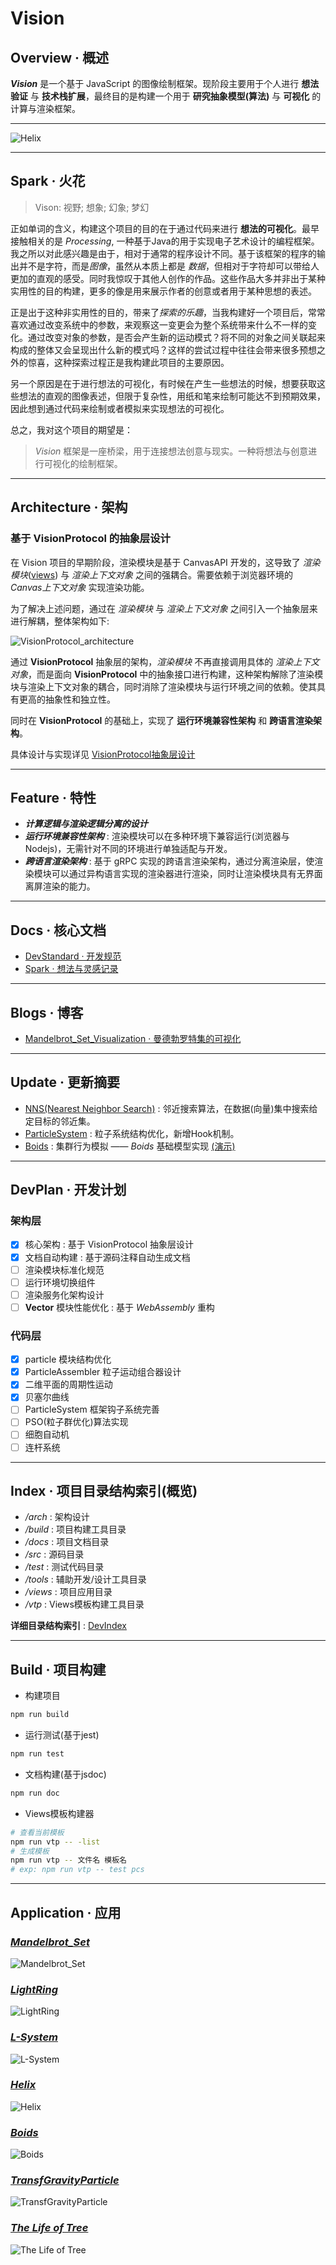 # Vision

## Overview · 概述
***Vision*** 是一个基于 JavaScript 的图像绘制框架。现阶段主要用于个人进行 **想法验证** 与 **技术栈扩展**，最终目的是构建一个用于 **研究抽象模型(算法)** 与 **可视化** 的计算与渲染框架。

--------------------------------------------------
![Helix](./img/disp/Helix.png)

--------------------------------------------------
## Spark · 火花
> Vison: 视野; 想象; 幻象; 梦幻

正如单词的含义，构建这个项目的目的在于通过代码来进行 **想法的可视化**。最早接触相关的是 *Processing*, 一种基于Java的用于实现电子艺术设计的编程框架。我之所以对此感兴趣是由于，相对于通常的程序设计不同。基于该框架的程序的输出并不是字符，而是*图像*，虽然从本质上都是 *数据*，但相对于字符却可以带给人更加的直观的感受。同时我惊叹于其他人创作的作品。这些作品大多并非出于某种实用性的目的构建，更多的像是用来展示作者的创意或者用于某种思想的表述。

正是出于这种非实用性的目的，带来了*探索的乐趣*，当我构建好一个项目后，常常喜欢通过改变系统中的参数，来观察这一变更会为整个系统带来什么不一样的变化。通过改变对象的参数，是否会产生新的运动模式？将不同的对象之间关联起来构成的整体又会呈现出什么新的模式吗？这样的尝试过程中往往会带来很多预想之外的惊喜，这种探索过程正是我构建此项目的主要原因。

另一个原因是在于进行想法的可视化，有时候在产生一些想法的时候，想要获取这些想法的直观的图像表述，但限于复杂性，用纸和笔来绘制可能达不到预期效果，因此想到通过代码来绘制或者模拟来实现想法的可视化。

总之，我对这个项目的期望是：

> *Vision* 框架是一座桥梁，用于连接想法创意与现实。一种将想法与创意进行可视化的绘制框架。

--------------------------------------------------
## Architecture · 架构
### 基于 **VisionProtocol** 的抽象层设计
在 Vision 项目的早期阶段，渲染模块是基于 CanvasAPI 开发的，这导致了 *渲染模块*([views](./views/)) 与 *渲染上下文对象* 之间的强耦合。需要依赖于浏览器环境的 *Canvas上下文对象* 实现渲染功能。  

为了解决上述问题，通过在 *渲染模块* 与 *渲染上下文对象* 之间引入一个抽象层来进行解耦，整体架构如下:

![VisionProtocol_architecture](./img/tech/VisionProtocol_architecture.png)

通过 **VisionProtocol** 抽象层的架构，*渲染模块* 不再直接调用具体的 *渲染上下文对象*，而是面向 **VisionProtocol** 中的抽象接口进行构建，这种架构解除了渲染模块与渲染上下文对象的耦合，同时消除了渲染模块与运行环境之间的依赖。使其具有更高的抽象性和独立性。

同时在 **VisionProtocol** 的基础上，实现了 **运行环境兼容性架构** 和 **跨语言渲染架构**。

具体设计与实现详见 [VisionProtocol抽象层设计](./arch/VisionProtocol/VisionProtocol.md)

--------------------------------------------------
## Feature · 特性
* ***计算逻辑与渲染逻辑分离的设计***
* ***运行环境兼容性架构*** : 渲染模块可以在多种环境下兼容运行(浏览器与Nodejs)，无需针对不同的环境进行单独适配与开发。
* ***跨语言渲染架构*** : 基于 gRPC 实现的跨语言渲染架构，通过分离渲染层，使渲染模块可以通过异构语言实现的渲染器进行渲染，同时让渲染模块具有无界面离屏渲染的能力。

--------------------------------------------------
## Docs · 核心文档 
* [DevStandard · 开发规范](./docs/DevStandard.md)
* [Spark · 想法与灵感记录](./Spark.md)

--------------------------------------------------
## Blogs · 博客
* [Mandelbrot_Set_Visualization · 曼德勃罗特集的可视化](./docs/blogs/Mandelbrot_Set_Visualization.md)

--------------------------------------------------
## Update · 更新摘要
* [NNS(Nearest Neighbor Search)](./src/algo/NNS.js) : 邻近搜索算法，在数据(向量)集中搜索给定目标的邻近集。
* [ParticleSystem](./src/particle/particle.js) : 粒子系统结构优化，新增Hook机制。
* [Boids](./src/algo/Boids.js) : 集群行为模拟 —— *Boids* 基础模型实现 [(演示)](./views/Research/Boids/boids.html)

--------------------------------------------------
## DevPlan · 开发计划

### 架构层
- [x] 核心架构 : 基于 VisionProtocol 抽象层设计
- [x] 文档自动构建 : 基于源码注释自动生成文档
- [ ] 渲染模块标准化规范
- [ ] 运行环境切换组件
- [ ] 渲染服务化架构设计
- [ ] **Vector** 模块性能优化 : 基于 *WebAssembly* 重构

### 代码层
- [x] particle 模块结构优化
- [x] ParticleAssembler 粒子运动组合器设计 
- [x] 二维平面的周期性运动
- [x] 贝塞尔曲线
- [ ] ParticleSystem 框架钩子系统完善
- [ ] PSO(粒子群优化)算法实现
- [ ] 细胞自动机
- [ ] 连杆系统

--------------------------------------------------
## Index · 项目目录结构索引(概览)
* */arch* : 架构设计
* */build* : 项目构建工具目录
* */docs* : 项目文档目录
* */src* : 源码目录
* */test* : 测试代码目录
* */tools* : 辅助开发/设计工具目录
* */views* : 项目应用目录
* */vtp* : Views模板构建工具目录

**详细目录结构索引** : [DevIndex](./docs/DevIndex.md) 

--------------------------------------------------
## Build · 项目构建
* 构建项目 
```sh
npm run build
```

* 运行测试(基于jest)
```sh
npm run test
```

* 文档构建(基于jsdoc)
```sh
npm run doc
```

* Views模板构建器
```sh
# 查看当前模板
npm run vtp -- -list
# 生成模板
npm run vtp -- 文件名 模板名  
# exp: npm run vtp -- test pcs
```

--------------------------------------------------
## Application · 应用
### [*Mandelbrot_Set*](./views/Algorithm/Mandelbrot_Set/Mandelbrot_Set.html)
![Mandelbrot_Set](./img/disp/Mandelbrot_Set.png)
### [*LightRing*](./views/Projects/Ring/LightRing.html)
![LightRing](./img/disp/LightRing.png)
### [*L-System*](./views/Algorithm/LSystem/plants.html)
![L-System](./img/disp/plants.png)
### [*Helix*](./views/Projects/Helix/Helix.html)
![Helix](./img/disp/Helix_2.png)
### [*Boids*](./views/Research/Boids/boids_M0S1.html)
![Boids](./img/disp/boids_M0S1.png)
### [*TransfGravityParticle*](./views/Research/ParticleSystem/TransfGravityParticle.html)
![TransfGravityParticle](./img/disp/TransfGravityParticle.png)
### [*The Life of Tree*](./views/Projects/The%20Life%20of%20Tree/The%20Life%20of%20Tree.html)
![The Life of Tree](./img/disp/TheLifeofTree.png)